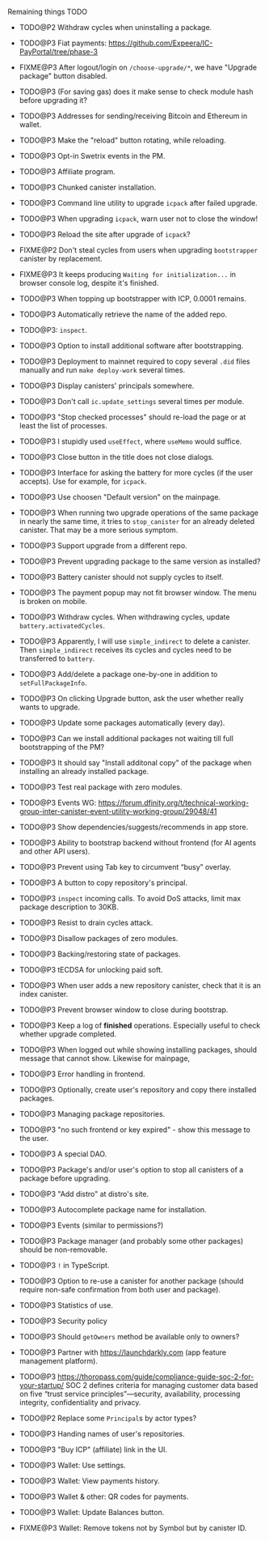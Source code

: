 Remaining things TODO

- TODO@P2 Withdraw cycles when uninstalling a package.

- TODO@P3 Fiat payments: https://github.com/Expeera/IC-PayPortal/tree/phase-3

- FIXME@P3 After logout/login on `/choose-upgrade/*`, we have "Upgrade package" button disabled.

- TODO@P3 (For saving gas) does it make sense to check module hash before upgrading it?

- TODO@P3 Addresses for sending/receiving Bitcoin and Ethereum in wallet.

- TODO@P3 Make the "reload" button rotating, while reloading.

- TODO@P3 Opt-in Swetrix events in the PM.

- TODO@P3 Affiliate program.

- TODO@P3 Chunked canister installation.

- TODO@P3 Command line utility to upgrade `icpack` after failed upgrade.

- TODO@P3 When upgrading `icpack`, warn user not to close the window!

- TODO@P3 Reload the site after upgrade of `icpack`?

- FIXME@P2 Don't steal cycles from users when upgrading `bootstrapper` canister by replacement.

- FIXME@P3 It keeps producing `Waiting for initialization...` in browser console log, despite it's finished.

- TODO@P3 When topping up bootstrapper with ICP, 0.0001 remains.

- TODO@P3 Automatically retrieve the name of the added repo.

- TODO@P3: `inspect`.

- TODO@P3 Option to install additional software after bootstrapping.

- TODO@P3 Deployment to mainnet required to copy several `.did` files manually and run `make deploy-work` several times.

- TODO@P3 Display canisters' principals somewhere.

- TODO@P3 Don't call `ic.update_settings` several times per module.

- TODO@P3 "Stop checked processes" should re-load the page or at least the list of processes.

- TODO@P3 I stupidly used `useEffect`, where `useMemo` would suffice.

- TODO@P3 Close button in the title does not close dialogs.

- TODO@P3 Interface for asking the battery for more cycles (if the user accepts). Use for example, for `icpack`.

- TODO@P3 Use choosen "Default version" on the mainpage.

- TODO@P3 When running two upgrade operations of the same package in nearly the same time,
  it tries to `stop_canister` for an already deleted canister. That may be a more serious symptom.

- TODO@P3 Support upgrade from a different repo.

- TODO@P3 Prevent upgrading package to the same version as installed?

- TODO@P3 Battery canister should not supply cycles to itself.

- TODO@P3 The payment popup may not fit browser window. The menu is broken on mobile.

- TODO@P3 Withdraw cycles. When withdrawing cycles, update `battery.activatedCycles`.

- TODO@P3 Apparently, I will use `simple_indirect` to delete a canister.
  Then `simple_indirect` receives its cycles and cycles need to be transferred to `battery`.

- TODO@P3 Add/delete a package one-by-one in addition to `setFullPackageInfo`.

- TODO@P3 On clicking Upgrade button, ask the user whether really wants to upgrade.

- TODO@P3 Update some packages automatically (every day).

- TODO@P3 Can we install additional packages not waiting till full bootstrapping of the PM?

- TODO@P3 It should say "Install additonal copy" of the package when installing an already installed package.

- TODO@P3 Test real package with zero modules.

- TODO@P3 Events WG: https://forum.dfinity.org/t/technical-working-group-inter-canister-event-utility-working-group/29048/41

- TODO@P3 Show dependencies/suggests/recommends in app store.

- TODO@P3 Ability to bootstrap backend without frontend (for AI agents and other API users).

- TODO@P3 Prevent using Tab key to circumvent “busy” overlay.

- TODO@P3 A button to copy repository's principal.

- TODO@P3 `inspect` incoming calls. To avoid DoS attacks, limit max package description to 30KB.

- TODO@P3 Resist to drain cycles attack.

- TODO@P3 Disallow packages of zero modules.

- TODO@P3 Backing/restoring state of packages.

- TODO@P3 tECDSA for unlocking paid soft.

- TODO@P3 When user adds a new repository canister, check that it is an index canister.

- TODO@P3 Prevent browser window to close during bootstrap.

- TODO@P3 Keep a log of **finished** operations. Especially useful to check whether upgrade completed.

- TODO@P3 When logged out while showing installing packages, should message that cannot show.
  Likewise for mainpage,

- TODO@P3 Error handling in frontend.

- TODO@P3 Optionally, create user's repository and copy there installed packages.

- TODO@P3 Managing package repositories.

- TODO@P3 "no such frontend or key expired" - show this message to the user.

- TODO@P3 A special DAO.

- TODO@P3 Package's and/or user's option to stop all canisters of a package before upgrading.

- TODO@P3 "Add distro" at distro's site.

- TODO@P3 Autocomplete package name for installation.

- TODO@P3 Events (similar to permissions?)

- TODO@P3 Package manager (and probably some other packages) should be non-removable.

- TODO@P3 `!` in TypeScript.

- TODO@P3 Option to re-use a canister for another package (should require non-safe confirmation from both
  user and package).

- TODO@P3 Statistics of use.

- TODO@P3 Security policy

- TODO@P3 Should `getOwners` method be available only to owners?

- TODO@P3 Partner with https://launchdarkly.com (app feature management platform).

- TODO@P3 https://thoropass.com/guide/compliance-guide-soc-2-for-your-startup/
  SOC 2 defines criteria for managing customer data based on five “trust service principles”—security, availability, processing integrity, confidentiality and privacy.

- TODO@P2 Replace some `Principal`s by actor types?

- TODO@P3 Handing names of user's repositories.

- TODO@P3 "Buy ICP" (affiliate) link in the UI.

- TODO@P3 Wallet: Use settings.

- TODO@P3 Wallet: View payments history.

- TODO@P3 Wallet & other: QR codes for payments.

- TODO@P3 Wallet: Update Balances button.

- FIXME@P3 Wallet: Remove tokens not by Symbol but by canister ID.
